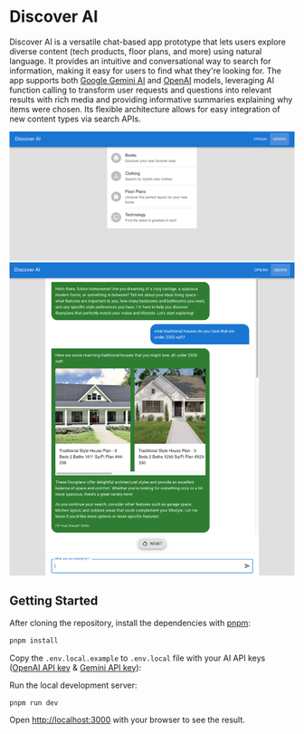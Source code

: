 # Discover AI

Discover AI is a versatile chat-based app prototype that lets users explore diverse content (tech products, floor plans, and more) using natural language. It provides an intuitive and conversational way to search for information, making it easy for users to find what they're looking for. The app supports both [Google Gemini AI](https://ai.google.dev/) and [OpenAI](https://platform.openai.com/) models, leveraging AI function calling to transform user requests and questions into relevant results with rich media and providing informative summaries explaining why items were chosen. Its flexible architecture allows for easy integration of new content types via search APIs.

![Discover AI homepage screenshot](./screenshots/homepage.png)
![Discover AI floorplans search](./screenshots/floorplans.png)

## Getting Started

After cloning the repository, install the dependencies with [pnpm](https://pnpm.io/):

```bash
pnpm install
```

Copy the `.env.local.example` to `.env.local` file with your AI API keys ([OpenAI API key](https://help.openai.com/en/articles/4936850-where-do-i-find-my-api-key) & [Gemini API key](https://ai.google.dev/gemini-api/docs/api-key)):

Run the local development server:

```bash
pnpm run dev
```

Open [http://localhost:3000](http://localhost:3000) with your browser to see the result.
